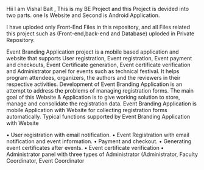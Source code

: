 Hii I am Vishal Bait , This is my BE Project and this Project is devided into two parts.
one Is Website and Second is Android Application.

I have uploded only Front-End Files in this repository, and all Files related this project such as (Front-end,back-end and Database) uploded in Private Repository.

Event Branding Application project is a mobile based application and website that supports User registration, Event registration, Event payment and checkouts, Event Certificate generation, Event certificate verification and Administrator panel for events such as technical festival. It helps program attendees, organizers, the authors and the reviewers in their respective activities.
Development of Event Branding Application is an attempt to address the problems of managing registration forms. The main goal of this Website & Application is to give working solution to store, manage and consolidate the registration data.
Event Branding Application is mobile Application with Website for collecting registration forms automatically.
Typical functions supported by Event Branding Application with Website

• User registration with email notification.
• Event Registration with email notification and event information.
• Payment and checkout.
• Generating event certificates after events.
• Event certificate verification
• Administrator panel with three types of Administrator (Administrator, Faculty Coordinator, Event Coordinator
